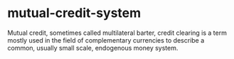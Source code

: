 # mutual-credit-system
Mutual credit, sometimes called multilateral barter, credit clearing is a term mostly used in the field of complementary currencies to describe a common, usually small scale, endogenous money system.
